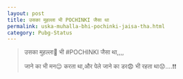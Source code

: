 ```yaml
---
layout: post
title: उसका मुहल्ला भी POCHINKI जैसा था
permalink: uska-muhalla-bhi-pochinki-jaisa-tha.html
category: Pubg-Status
---
```

> उसका मुहल्ला🏡 भी #POCHINKI जैसा था,,,,
> 
> जाने का भी मन😌 करता था,और पेले जाने का डर😨 भी रहता था😟....❗❗
